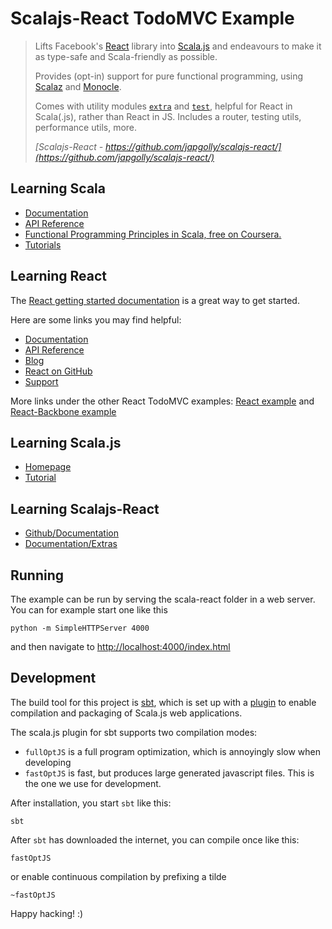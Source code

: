 # Scalajs-React TodoMVC Example

> Lifts Facebook's [React](https://facebook.github.io/react/) library into 
> [Scala.js](http://www.scala-js.org/) and endeavours to make it as type-safe 
> and Scala-friendly as possible.
> 
> Provides (opt-in) support for pure functional programming, using 
> [Scalaz](https://github.com/scalaz/scalaz) and 
> [Monocle](https://github.com/julien-truffaut/Monocle).
>
> Comes with utility modules 
> [`extra`](https://github.com/japgolly/scalajs-react/extra/) 
> and [`test`](https://github.com/japgolly/scalajs-react/test/), 
> helpful for React in Scala(.js), rather than React in JS.
> Includes a router, testing utils, performance utils, more.
>
> _[Scalajs-React - https://github.com/japgolly/scalajs-react/](https://github.com/japgolly/scalajs-react/)_


## Learning Scala

* [Documentation](http://scala-lang.org/documentation/)
* [API Reference](http://www.scala-lang.org/api/2.11.6/)
* [Functional Programming Principles in Scala, free on Coursera.](https://www.coursera.org/course/progfun)
* [Tutorials](http://docs.scala-lang.org/tutorials/)


## Learning React

The [React getting started documentation](http://facebook.github.io/react/docs/getting-started.html) 
is a great way to get started.

Here are some links you may find helpful:

* [Documentation](http://facebook.github.io/react/docs/getting-started.html)
* [API Reference](http://facebook.github.io/react/docs/reference.html)
* [Blog](http://facebook.github.io/react/blog/)
* [React on GitHub](https://github.com/facebook/react)
* [Support](http://facebook.github.io/react/support.html)

More links under the other React TodoMVC examples: [React example](../react) 
and [React-Backbone example](../react-backbone)


## Learning Scala.js
* [Homepage](http://www.scala-js.org/)
* [Tutorial](http://www.scala-js.org/doc/tutorial.html)


## Learning Scalajs-React
* [Github/Documentation](https://github.com/japgolly/scalajs-react/)
* [Documentation/Extras](https://github.com/japgolly/scalajs-react/blob/master/extra/README.md)


## Running

The example can be run by serving the scala-react folder in a web server. 
You can for example start one like this

```
python -m SimpleHTTPServer 4000
```

and then navigate to [http://localhost:4000/index.html](http://localhost:4000/index.html)

## Development

The build tool for this project is [sbt](http://www.scala-sbt.org), which is 
set up with a [plugin](http://www.scala-js.org/doc/sbt-plugin.html) 
to enable compilation and packaging of Scala.js web applications. 

The scala.js plugin for sbt supports two compilation modes:
 
* `fullOptJS` is a full program optimization, which is annoyingly slow when developing
* `fastOptJS` is fast, but produces large generated javascript files. This is the one we use for development.

After installation, you start `sbt` like this:

`sbt`

After `sbt` has downloaded the internet, you can compile once like this:

`fastOptJS` 

or enable continuous compilation by prefixing a tilde

`~fastOptJS`


Happy hacking! :)
